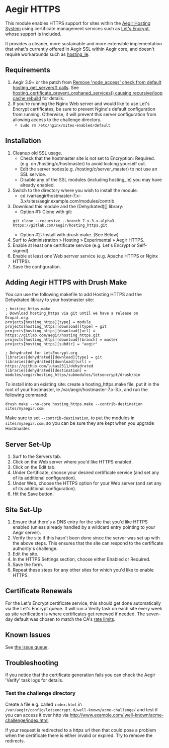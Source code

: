 # Aegir HTTPS

This module enables HTTPS support for sites within the [Aegir Hosting System](http://www.aegirproject.org/) using certificate management services such as [Let's Encrypt](https://letsencrypt.org/), whose support is included.

It provides a cleaner, more sustainable and more extensible implementation that what's currently offered in Aegir SSL within Aegir core, and doesn't require workarounds such as [hosting_le](https://github.com/omega8cc/hosting_le).

## Requirements

1. Aegir 3.9+ or the patch from [Remove 'node_access' check from default hosting_get_servers() calls](https://www.drupal.org/node/2824329#comment-11772591).  See [hosting_certificate_prevent_orphaned_services() causing recursive/loop cache rebuild](https://gitlab.com/aegir/hosting_https/issues/7) for details.
2. If you're running the Nginx Web server and would like to use Let's Encrypt certificates, be sure to prevent Nginx's default configuration from running.  Otherwise, it will prevent this server configuration from allowing access to the challenge directory.
    * `sudo rm /etc/nginx/sites-enabled/default`

## Installation

1. Cleanup old SSL usage.
    * Check that the hostmaster site is not set to Encryption: Required. (e.g. on /hosting/c/hostmaster) to avoid locking yourself out.
    * Edit the server nodes(e.g. /hosting/c/server_master) to not use an SSL service.
    * Disable any of the SSL modules (including hosting_le) you may have already enabled.
2. Switch to the directory where you wish to install the module.
    * cd /var/aegir/hostmaster-7.x-3.x/sites/aegir.example.com/modules/contrib
3. Download this module and the (Dehydrated)[] library:  
    * Option #1: Clone with git: 
    ```
    git clone --recursive --branch 7.x-3.x-alpha3 https://gitlab.com/aegir/hosting_https.git
    ```
    * Option #2: Install with drush make. (See Below)
4. Surf to Administration » Hosting » Experimental » Aegir HTTPS.
5. Enable at least one certificate service (e.g. Let's Encrypt or Self-signed).
6. Enable at least one Web serrver service (e.g. Apache HTTPS or Nginx HTTPS).
7. Save the configuration.

## Adding Aegir HTTPS with Drush Make

You can use the following makefile to add Hosting HTTPS and the Dehydrated library to your hostmaster site:

```
; hosting_https.make
; Download hosting_https via git until we have a release on Drupal.org.
projects[hosting_https][type] = module
projects[hosting_https][download][type] = git
projects[hosting_https][download][url] = https://gitlab.com/aegir/hosting_https.git
projects[hosting_https][download][branch] = master
projects[hosting_https][subdir] = "aegir"

; Dehydrated for LetsEncrypt.org
libraries[dehydrated][download][type] = git
libraries[dehydrated][download][url] = https://github.com/lukas2511/dehydrated
libraries[dehydrated][destination] = modules/aegir/hosting_https/submodules/letsencrypt/drush/bin
```

To install into an existing site: create a hosting_https.make file, put it in the root of your hostmaster, ie /var/aegir/hostmaster-7.x-3.x, and run the following command:

```
drush make --no-core hosting_https.make --contrib-destination sites/myaegir.com
```

Make sure to set `--contrib-destination`, to put the modules in `sites/myaegir.com`, so you can be sure they are kept when you upgrade Hostmaster.

## Server Set-Up

1. Surf to the Servers tab.
2. Click on the Web server where you'd like HTTPS enabled.
3. Click on the Edit tab.
4. Under Certificate, choose your desired certificate service (and set any of its additional configuration).
5. Under Web, choose the HTTPS option for your Web server (and set any of its additional configuration).
6. Hit the Save button.

## Site Set-Up

1. Ensure that there's a DNS entry for the site that you'd like HTTPS enabled (unless already handled by a wildcard entry pointing to your Aegir server).
2. Verify the site if this hasn't been done since the server was set up with the above steps.  This ensures that the site can respond to the certificate authority's challenge.
3. Edit the site.
4. In the HTTPS Settings section, choose either Enabled or Required.
5. Save the form.
6. Repeat these steps for any other sites for which you'd like to enable HTTPS.

## Certificate Renewals

For the Let's Encrypt certificate service, this should get done automatically via the Let's Encrypt queue. It will run a Verify task on each site every week as site verification is where certificates get renewed if needed. The seven-day default was chosen to match the CA's [rate limits](https://letsencrypt.org/docs/rate-limits/).

## Known Issues

See [the issue queue](https://gitlab.com/aegir/hosting_https/issues).

## Troubleshooting

If you notice that the certificate generation fails you can check the Aegir 'Verify' task logs for details.

### Test the challenge directory

Create a file e.g. called `index.html` in `/var/aegir/config/letsencrypt.d/well-known/acme-challenge/` and test if you can access it over http via http://www.example.com/.well-known/acme-challenge/index.html

If your request is redirected to a *https* url then that could pose a problem when the certificate there is either invalid or expired. Try to remove the redirects.
